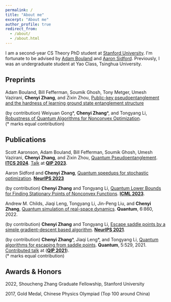 ```yaml
---
permalink: /
title: "About me"
excerpt: "About me"
author_profile: true
redirect_from: 
  - /about/
  - /about.html
---
```


I am a second-year CS Theory PhD student at [Stanford University](https://cs.stanford.edu). I'm fortunate to be advised by [Adam Bouland](https://theory.stanford.edu/~abouland/) and [Aaron Sidford](https://www.aaronsidford.com). Previously, I was an undergraduate student at Yao Class, Tsinghua University.

## Preprints

Adam Bouland, Bill Fefferman, Soumik Ghosh, Tony Metger, Umesh Vazirani, **Chenyi Zhang**, and Zixin Zhou, [Public-key pseudoentanglement and the hardness of learning ground state entanglement structure](https://arxiv.org/abs/2311.12017)

(by contribution) Weiyuan Gong\*, **Chenyi Zhang**\*, and Tongyang Li, [Robustness of Quantum Algorithms for Nonconvex Optimization](https://arxiv.org/abs/2212.02548).
<br />
(* marks equal contribution)

## Publications
Scott Aaronson, Adam Bouland, Bill Fefferman, Soumik Ghosh, Umesh Vazirani, **Chenyi Zhang**, and Zixin Zhou, [Quantum Pseudoentanglement](https://arxiv.org/abs/2211.00747). **[ITCS 2024](http://itcs-conf.org)**. [Talk](https://www.youtube.com/watch?v=4Nq_zzDg9go) at **[QIP 2023](https://indico.cern.ch/event/1175020/)**.

Aaron Sidford and **Chenyi Zhang**, [Quantum speedups for stochastic optimization](https://arxiv.org/abs/2308.01582). **[NeurIPS 2023](https://neurips.cc)**

(by contribution) **Chenyi Zhang** and Tongyang Li, [Quantum Lower Bounds for Finding Stationary Points of Nonconvex Functions](https://arxiv.org/abs/2212.03906). **[ICML 2023](https://icml.cc)**.

Andrew M. Childs, Jiaqi Leng, Tongyang Li, Jin-Peng Liu, and **Chenyi Zhang**, [Quantum simulation of real-space dynamics](https://arxiv.org/abs/2203.17006). **Quantum**, 6:860, 2022.

(by contribution) **Chenyi Zhang** and Tongyang Li, [Escape saddle points by a simple gradient-descent based algorithm](https://arxiv.org/abs/2111.14069). **[NeurIPS 2021](https://neurips.cc)**.

(by contribution) **Chenyi Zhang**\*, 
Jiaqi Leng\*, and
Tongyang Li, [Quantum algorithms for escaping from saddle points](https://arxiv.org/abs/2007.10253v3). 
**Quantum**, 5:529, 2021. [Contributed talk](https://www.youtube.com/watch?v=xbHqktWa354&list=PL5DZ45amUsqIaqE9EIemfc9LzeWzXnGY_&index=77) at (**[QIP 2021](https://www.mcqst.de/qip2021/)**).
<br />
(* marks equal contribution)



## Awards & Honors
2022, Shoucheng Zhang Graduate Fellowship, Stanford University

2017, Gold Medal, Chinese Physics Olympiad (Top 100 around China)
<br />
<br />
<br />
